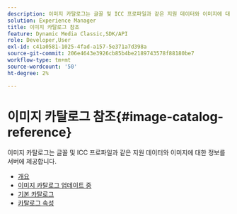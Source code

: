 ```yaml
---
description: 이미지 카탈로그는 글꼴 및 ICC 프로파일과 같은 지원 데이터와 이미지에 대한 정보를 서버에 제공합니다.
solution: Experience Manager
title: 이미지 카탈로그 참조
feature: Dynamic Media Classic,SDK/API
role: Developer,User
exl-id: c41a0581-1025-4fad-a157-5e371a7d398a
source-git-commit: 206e4643e3926cb85b4be2189743578f88180be7
workflow-type: tm+mt
source-wordcount: '50'
ht-degree: 2%

---
```


# 이미지 카탈로그 참조{#image-catalog-reference}

이미지 카탈로그는 글꼴 및 ICC 프로파일과 같은 지원 데이터와 이미지에 대한 정보를 서버에 제공합니다.

* [개요](/help/aem-is-ir-api/is-api/image-catalog/image-serving-api-ref/c-image-catalog-reference/c-overview/c-overview.md)
* [이미지 카탈로그 업데이트 중](/help/aem-is-ir-api/is-api/image-catalog/image-serving-api-ref/c-image-catalog-reference/c-overview/c-updating-image-catalogs.md)
* [기본 카탈로그](/help/aem-is-ir-api/is-api/image-catalog/image-serving-api-ref/c-image-catalog-reference/c-overview/c-default-catalog.md)
* [카탈로그 속성](/help/aem-is-ir-api/is-api/image-catalog/image-serving-api-ref/c-image-catalog-reference/c-overview/c-catalog-attributes/c-catalog-attributes.md)
